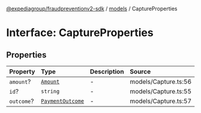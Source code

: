 [@expediagroup/fraudpreventionv2-sdk](../../index.md) / [models](../index.md) / CaptureProperties

# Interface: CaptureProperties

## Properties

| Property | Type | Description | Source |
| :------ | :------ | :------ | :------ |
| `amount`? | [`Amount`](../classes/Amount.md) | - | models/Capture.ts:56 |
| `id`? | `string` | - | models/Capture.ts:55 |
| `outcome`? | [`PaymentOutcome`](../classes/PaymentOutcome.md) | - | models/Capture.ts:57 |
